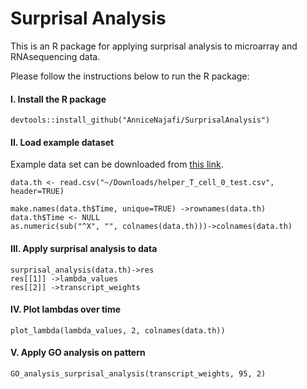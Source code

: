 # Surprisal Analysis

This is an R package for applying surprisal analysis to microarray and RNAsequencing data.

 Please follow the instructions below to run the R package:

<h4><strong>I.</strong> Install the R package</h4>

```
devtools::install_github("AnniceNajafi/SurprisalAnalysis")
```

<h4><strong>II.</strong> Load example dataset</h4>

Example data set can be downloaded from <a href="https://drive.google.com/file/d/1exoPw_Cnn_vNJACea68oSMTJ4Fg7DNN3/view?usp=drive_link">this link</a>.
```
data.th <- read.csv("~/Downloads/helper_T_cell_0_test.csv", header=TRUE)

make.names(data.th$Time, unique=TRUE) ->rownames(data.th)
data.th$Time <- NULL
as.numeric(sub("^X", "", colnames(data.th)))->colnames(data.th)

```
<h4><strong>III.</strong> Apply surprisal analysis to data</h4>

```
surprisal_analysis(data.th)->res
res[[1]] ->lambda_values
res[[2]] ->transcript_weights
```

<h4><strong>IV.</strong> Plot lambdas over time</h4>

```
plot_lambda(lambda_values, 2, colnames(data.th))
```
<h4><strong>V.</strong> Apply GO analysis on pattern</h4>

```
GO_analysis_surprisal_analysis(transcript_weights, 95, 2)
```



